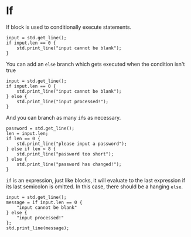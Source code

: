 # If

If block is used to conditionally execute statements.

```butter
input = std.get_line();
if input.len == 0 {
    std.print_line("input cannot be blank");
}
```

You can add an `else` branch which gets executed when the condition isn't true

```butter
input = std.get_line();
if input.len == 0 {
    std.print_line("input cannot be blank");
} else {
    std.print_line("input processed!");
}
```

And you can branch as many `if`s as necessary.

```butter
password = std.get_line();
len = input.len;
if len == 0 {
    std.print_line("please input a password");
} else if len < 8 {
    std.print_line("password too short");
} else {
    std.print_line("password has changed!");
}
```

`if` is an expression, just like blocks, it will evaluate to the last expression if its last semicolon is omitted. In this case, there should be a hanging `else`.

```butter
input = std.get_line();
message = if input.len == 0 {
    "input cannot be blank"
} else {
    "input processed!"
};
std.print_line(message);
```
